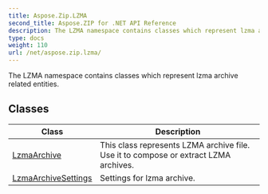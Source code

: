 ```yaml
---
title: Aspose.Zip.LZMA
second_title: Aspose.ZIP for .NET API Reference
description: The LZMA namespace contains classes which represent lzma archive related entities
type: docs
weight: 110
url: /net/aspose.zip.lzma/
---
```

The LZMA namespace contains classes which represent lzma archive related entities.

## Classes

| Class | Description |
| --- | --- |
| [LzmaArchive](./lzmaarchive/) | This class represents LZMA archive file. Use it to compose or extract LZMA archives. |
| [LzmaArchiveSettings](./lzmaarchivesettings/) | Settings for lzma archive. |


